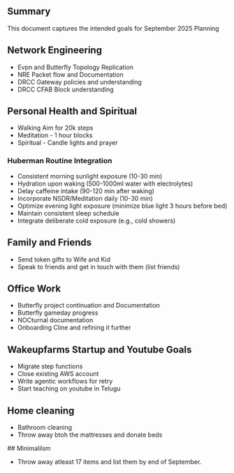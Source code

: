 ## Summary

This document captures the intended goals for September 2025 Planning

## Network Engineering

- Evpn and Butterfly Topology Replication
- NRE Packet flow and Documentation
- DRCC Gateway policies and understanding
- DRCC CFAB Block understanding

## Personal Health and Spiritual

- Walking Aim for 20k steps
- Meditation - 1 hour blocks
- Spiritual - Candle lights and prayer

### Huberman Routine Integration
- Consistent morning sunlight exposure (10-30 min)
- Hydration upon waking (500-1000ml water with electrolytes)
- Delay caffeine intake (90-120 min after waking)
- Incorporate NSDR/Meditation daily (10-30 min)
- Optimize evening light exposure (minimize blue light 3 hours before bed)
- Maintain consistent sleep schedule
- Integrate deliberate cold exposure (e.g., cold showers)

## Family and Friends

- Send token gifts to Wife and Kid
- Speak to friends and get in touch with them (list friends)

## Office Work

- Butterfly project continuation and Documentation
- Butterfly gameday progress
- NOCturnal documentation
- Onboarding Cline and refining it further

## Wakeupfarms Startup and Youtube Goals

- Migrate step functions
- Close existing AWS account
- Write agentic workflows for retry
- Start teaching on youtube in Telugu

## Home cleaning

- Bathroom cleaning
- Throw away btoh the mattresses and donate beds

## Minimalilsm

- Throw away atleast 17 items and list them by end of September.
